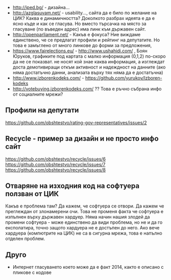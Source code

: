  - http://iped.bg/ - дизайна...
 - http://azglasuvam.net/ - usability..., сайта да е било по желание на ЦИК?  Каква е динамичността? Доколкото разбрах идеята е да е ясно къде и как се гласува. Но вместо търсачка на място за гласуване (по въведен адрес) има линк към държавен сайт.
 - http://openparliament.net/ - Какъв е фокуса? Ние виждаме единствено, че се предлагат профили и рейтинг на депутатите. Но това е замъглено от много линкове до форми за предложения,
 - https://www.fairelections.eu/ - http://www.ushahidi.com/ , Боян Юруков, графиките под картата с малко информация (0,1,2) по-скоро да не се показват. не носят кой знае каква информация, а изглеждат доста демотивиращи откъм активност и надеждност на данните (ако няма достатъчно данни, анализата върху тях няма да е достатъчна)
 - http://www.izborenkodeks.com/ - https://github.com/yurukov/Izboren-kodeks
 - http://votebuying.izborenkodeks.com/ ?? Това е ръчно събрана инфо от социалните мрежи?

## Профили на депутати
https://github.com/obshtestvo/rating-gov-representatives/issues/2

## Recycle - пример за дизайн и не просто инфо сайт
https://github.com/obshtestvo/recycle/issues/6
https://github.com/obshtestvo/recycle/issues/7
https://github.com/obshtestvo/recycle/issues/8

## Отваряне на изходния код на софтуера ползван от ЦИК
Какъв е проблема там? Да кажем, че софтуера се отвори. Да кажем че преглеждан от  злонамерени очи. Това не променя факта че софтуера е изпълнен върху държавен хардуер. Няма начин нашия злодей да промени софтуера - може единствено да види проблема, но не и да го експолатира, точно защото хардуера не е достъпен до него. Ако вече хардуера (компютрите на ЦИК) не са в сигурна мрежа, това е напълно отделен проблем.

## Друго
 - Интернет гласуването което може да е факт 2014, както е описано с пликове с кодове
